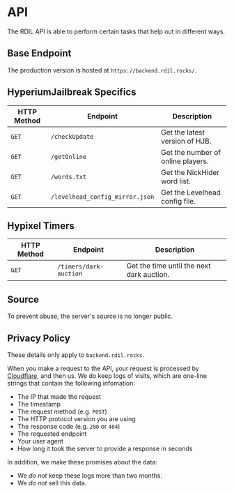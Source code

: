 # API

The RDIL API is able to perform certain tasks that help out in different ways.

## Base Endpoint

The production version is hosted at `https://backend.rdil.rocks/`.

## HyperiumJailbreak Specifics

| **HTTP Method** | **Endpoint**                    | **Description**                   |
| --------------- | ------------------------------- | --------------------------------- |
| `GET`           | `/checkUpdate`                  | Get the latest version of HJB.    |
| `GET`           | `/getOnline`                    | Get the number of online players. |
| `GET`           | `/words.txt`                    | Get the NickHider word list.      |
| `GET`           | `/levelhead_config_mirror.json` | Get the Levelhead config file.    |

## Hypixel Timers

| **HTTP Method** | **Endpoint**           | **Description**                           |
| --------------- | ---------------------- | ----------------------------------------- |
| `GET`           | `/timers/dark-auction` | Get the time until the next dark auction. |

## Source

To prevent abuse, the server's source is no longer public.

## Privacy Policy

These details only apply to `backend.rdil.rocks`.

When you make a request to the API, your request is processed by [Cloudflare](https://cloudflare.com/privacypolicy/), and then us.
We do keep logs of visits, which are one-line strings that contain the following infomation:

-   The IP that made the request
-   The timestamp
-   The request method (e.g. `POST`)
-   The HTTP protocol version you are using
-   The response code (e.g. `200` or `404`)
-   The requested endpoint
-   Your user agent
-   How long it took the server to provide a response in seconds

In addition, we make these promises about the data:

-   We _do not_ keep these logs more than two months.
-   We _do not_ sell this data.
